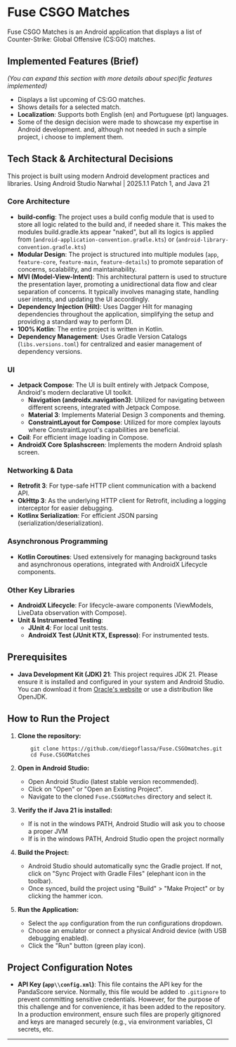 # Fuse CSGO Matches

Fuse CSGO Matches is an Android application that displays a list of Counter-Strike: Global
Offensive (CS:GO) matches.

## Implemented Features (Brief)

*(You can expand this section with more details about specific features implemented)*

* Displays a list upcoming of CS:GO matches.
* Shows details for a selected match.
* **Localization**: Supports both English (en) and Portuguese (pt) languages.
* Some of the design decision were made to showcase my expertise in Android development.
  and, although not needed in such a simple project, i choose to implement them.

## Tech Stack & Architectural Decisions

This project is built using modern Android development practices and libraries.
Using Android Studio Narwhal | 2025.1.1 Patch 1, and Java 21

### Core Architecture

* **build-config**: The project uses a build config module that is used to store all logic related
  to the build and, if needed share it.
  This makes the modules build.gradle.kts appear "naked", but all its logics is applied from
  (`android-application-convention.gradle.kts`) or (`android-library-convention.gradle.kts`)
* **Modular Design**: The project is structured into multiple modules (`app`, `feature-core`,
  `feature-main`, `feature-details`) to promote separation of concerns, scalability, and
  maintainability.
* **MVI (Model-View-Intent)**: This architectural pattern is used to structure the presentation
  layer, promoting a unidirectional data flow and clear separation of concerns. It typically
  involves managing state, handling user intents, and updating the UI accordingly.
* **Dependency Injection (Hilt)**: Uses Dagger Hilt for managing dependencies throughout the
  application, simplifying the setup and providing a standard way to perform DI.
* **100% Kotlin**: The entire project is written in Kotlin.
* **Dependency Management**: Uses Gradle Version Catalogs (`libs.versions.toml`) for
  centralized and easier management of dependency versions.

### UI

* **Jetpack Compose**: The UI is built entirely with Jetpack Compose, Android's modern
  declarative UI toolkit.
    * **Navigation (androidx.navigation3)**: Utilized for navigating between different screens,
      integrated with Jetpack Compose.
    * **Material 3**: Implements Material Design 3 components and theming.
    * **ConstraintLayout for Compose**: Utilized for more complex layouts where
      ConstraintLayout's capabilities are beneficial.
* **Coil**: For efficient image loading in Compose.
* **AndroidX Core Splashscreen**: Implements the modern Android splash screen.

### Networking & Data

* **Retrofit 3**: For type-safe HTTP client communication with a backend API.
* **OkHttp 3**: As the underlying HTTP client for Retrofit, including a logging
  interceptor for easier debugging.
* **Kotlinx Serialization**: For efficient JSON parsing (serialization/deserialization).

### Asynchronous Programming

* **Kotlin Coroutines**: Used extensively for managing background tasks and asynchronous
  operations, integrated with AndroidX Lifecycle components.

### Other Key Libraries

* **AndroidX Lifecycle**: For lifecycle-aware components (ViewModels, LiveData observation
  with Compose).
* **Unit & Instrumented Testing**:
    * **JUnit 4**: For local unit tests.
    * **AndroidX Test (JUnit KTX, Espresso)**: For instrumented tests.

## Prerequisites

* **Java Development Kit (JDK) 21**: This project requires JDK 21. Please ensure it is
  installed and configured in your system and Android Studio. You can download it from
  [Oracle's website](https://www.oracle.com/java/technologies/downloads/#java21)
  or use a distribution like OpenJDK.

## How to Run the Project

1. **Clone the repository:**

   ```powershell, cmd
       git clone https://github.com/diegoflassa/Fuse.CSGOmatches.git
       cd Fuse.CSGOMatches
   ```

2. **Open in Android Studio:**
    * Open Android Studio (latest stable version recommended).
    * Click on "Open" or "Open an Existing Project".
    * Navigate to the cloned `Fuse.CSGOMatches` directory and select it.
3. **Verify the if Java 21 is installed:** 
    * If is not in the windows PATH, Android Studio will ask you to choose a proper JVM
    * If is in the windows PATH, Android Studio open the project normally
4. **Build the Project:**
    * Android Studio should automatically sync the Gradle project. If not, click on "Sync
      Project with Gradle Files" (elephant icon in the toolbar).
    * Once synced, build the project using "Build" > "Make Project" or by clicking the
      hammer icon.
5. **Run the Application:**
    * Select the `app` configuration from the run configurations dropdown.
    * Choose an emulator or connect a physical Android device (with USB debugging
      enabled).
    * Click the "Run" button (green play icon).

## Project Configuration Notes

* **API Key (`app\\config.xml`)**: This file contains the API key for the PandaScore
  service. Normally, this file would be added to `.gitignore` to prevent committing
  sensitive credentials. However, for the purpose of this challenge and for convenience,
  it has been added to the repository. In a production environment, ensure such files
  are properly gitignored and keys are managed securely (e.g., via environment
  variables, CI secrets, etc.

---

